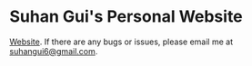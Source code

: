 # Suhan Gui's Personal Website

[Website](https://github.com/facebook/create-react-app).
If there are any bugs or issues, please email me at suhangui6@gmail.com.

